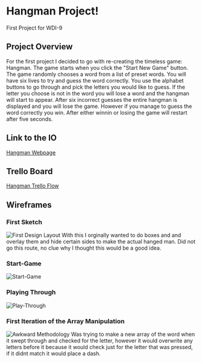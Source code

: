 # Hangman Project!
First Project for WDI-9

## Project Overview
For the first project I decided to go with re-creating the timeless game: Hangman. The game starts when you click the "Start New Game" button. The game randomly chooses a word
from a list of preset words. You will have six lives to try and guess the word correctly. You use the alphabet buttons to go through and pick the letters you would like to guess. If the letter you choose is not in the word you will lose a word and the hangman will start to appear. After six incorrect guesses the entire hangman is displayed and you will lose the game. However if you manage to guess the word correctly you win. After either winnin or losing the game will restart after five seconds.

## Link to the IO
[Hangman Webpage](https://ryan-wilkinson.github.io/)

## Trello Board
[Hangman Trello Flow](https://trello.com/b/6Z3myJRZ/first-project)

## Wireframes
### First Sketch
![First Design Layout](http://i.imgur.com/125YbeQ.jpg)
With this I orginally wanted to do boxes and and overlay them and hide certain sides to make the actual hanged man. Did not go this route, no clue why I thought this would be a good idea.

### Start-Game
![Start-Game](https://github.com/Ryan-Wilkinson/hangman/blob/master/When-Start-Is-Clicked.png)

### Playing Through
![Play-Through](https://github.com/Ryan-Wilkinson/hangman/blob/master/Letters%20in%2C%20Lives%20lost.png)

### First Iteration of the Array Manipulation
![Awkward Methodology](https://github.com/Ryan-Wilkinson/hangman/blob/master/First-Iteration.png)
Was trying to make a new array of the word when it swept through and checked for the letter, however it would overwrite any letters before it because it would check just for the letter that was pressed, if it didnt match it would place a dash.